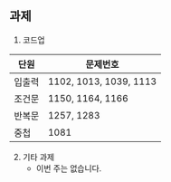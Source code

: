 ## 과제

1. 코드업

| 단원 | 문제번호 |
|-----|-------|
| 입출력 | 1102, 1013, 1039, 1113 |
| 조건문 | 1150, 1164, 1166 |
| 반복문 | 1257, 1283 |
| 중첩 | 1081 |

2. 기타 과제
    - 이번 주는 없습니다.